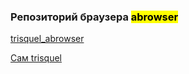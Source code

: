 ### Репозиторий браузера <mark>**abrowser**</mark>


[trisquel_abrowser](http://archive.trisquel.info/trisquel/pool/main/f/firefox/?C=M;O=D)

[Сам trisquel](https://trisquel.info/en/download)

